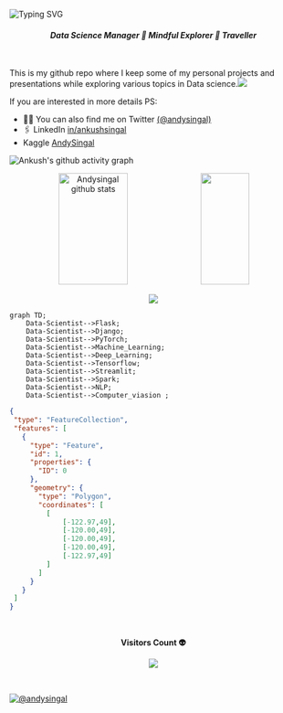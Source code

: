 
<!--Title @andysingal-->
![Typing SVG](https://readme-typing-svg.herokuapp.com/?color=00b3ff&size=35&center=true&vCenter=true&width=1000&lines=HELLO👋;I'm+from+USA;Welcome!)
<br>
<h4 align="center"><i>Data Science Manager 🌱 Mindful Explorer 🌱 Traveller</i></h4>
<br>

This is my github repo where I keep some of my personal projects and presentations while exploring various topics in Data science.![](https://komarev.com/ghpvc/?username=andysingal)


If you are interested in more details 
PS: 
- 👨‍💻 You can also find me on Twitter [(@andysingal)](https://twitter.com/andysingal)
- 🖇️ LinkedIn [in/ankushsingal](https://www.linkedin.com/in/ankushsingal/)
- Kaggle [AndySingal](https://www.kaggle.com/alphasingal)


<!--Graph-->
![Ankush's github activity graph](https://github-readme-activity-graph.cyclic.app/graph?username=andysingal&bg_color=0d1117&color=ffffff&line=00b3ff&point=f9fafa&area=true&hide_border=true)

<!--Skill And More Information--> 
<div align="center">  
  <img width="49%" height="195px" src="https://github-readme-stats.vercel.app/api?username=andysingal&show_icons=true&count_private=true&hide_border=true&title_color=00b3ff&icon_color=00b4ff&text_color=c9d1d9&bg_color=0d1117" alt="Andysingal github stats" /> 
  <img width="41%" height="195px" src="https://github-readme-stats.vercel.app/api/top-langs/?username=andysingal&layout=compact&hide_border=true&title_color=00b3ff&text_color=00b4ff&bg_color=0d1117" />
</div> 


 <!--Total Contributions--> 
 <p align="center">
<img  src="https://github-readme-streak-stats.herokuapp.com?user=andysingal&theme=tokyonight_duo&hide_border=true">
</p>

   <!--Front End-->
```mermaid
graph TD;
    Data-Scientist-->Flask;
    Data-Scientist-->Django;
    Data-Scientist-->PyTorch;
    Data-Scientist-->Machine_Learning;
    Data-Scientist-->Deep_Learning;
    Data-Scientist-->Tensorflow;
    Data-Scientist-->Streamlit;
    Data-Scientist-->Spark;
    Data-Scientist-->NLP;
    Data-Scientist-->Computer_viasion ;
   ```
   
 <!--Coordenadas  - My Home-->
  
 ```geojson
{
  "type": "FeatureCollection",
  "features": [
    {
      "type": "Feature",
      "id": 1,
      "properties": {
        "ID": 0
      },
      "geometry": {
        "type": "Polygon",
        "coordinates": [
          [
              [-122.97,49],
              [-120.00,49],
              [-120.00,49],
              [-120.00,49],
              [-122.97,49]
          ]
        ]
      }
    }
  ]
}
```
<!--Final do Contador de Visitas-->   
<div align="center">
<br><p align="centre"><b>Visitors Count 👽 </b></p>  
<p align="center"><img align="center" src="https://profile-counter.glitch.me/{andysingal}/count.svg" /></p> 
<br>
</div>
  
<!--- Country ---> 
<a href="https://github.com/andysingal"><img src="https://s01.flagcounter.com/countxl/41uN/bg_0D1117/txt_FFFFFF/border_0D1117/columns_8/maxflags_250/viewers_3/labels_1/pageviews_0/flags_0/percent_1/" alt="@andysingal" border="0"></a>
  



